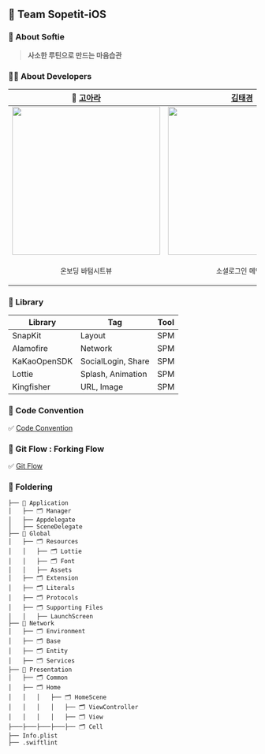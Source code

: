 ## 🙌 Team Sopetit-iOS
### 🧸 About Softie  
> **사소한 루틴으로 만드는 마음습관**


### 👩‍💻 About Developers

| 👑 [고아라](https://github.com/ahra1221) | [김태경](https://github.com/timotheekim10) | [이우제](https://github.com/leewoojye) | [김민주](https://github.com/frohsch) |
| --- | --- | --- | --- |
| <img src = "https://github.com/Team-Sopetit/Sopetit-iOS/assets/79412889/2caf0869-d6e1-4a22-ab35-f2ddf2cac04c" width = "300">| <img src = "https://github.com/Team-Sopetit/Sopetit-iOS/assets/79412889/bfbe8a68-54d2-46d3-b463-e1df08371f09" width = "300"> | <img src = "https://github.com/Team-Sopetit/Sopetit-iOS/assets/79412889/c0235ba4-c5d4-4b95-b990-087b95ed67a0" width = "300"> | <img src = "https://github.com/Team-Sopetit/Sopetit-iOS/assets/79412889/33e9bfad-abec-4960-8545-6faf41bd5bd2" width = "300"> |
|<p align = "center">`온보딩` `바텀시트뷰`|<p align = "center">`소셜로그인` `메인뷰` |<p align = "center">`데일리루틴뷰` `설정뷰`|<p align = "center">`행복루틴뷰` `데일리루틴추가뷰`|

### 📒 Library
| Library | Tag | Tool |
| --- | --- | --- |
| SnapKit | Layout | SPM |
| Alamofire | Network | SPM |
| KaKaoOpenSDK | SocialLogin, Share | SPM |
| Lottie | Splash, Animation | SPM |
| Kingfisher | URL, Image | SPM |

### 💬 Code Convention
✅ [Code Convention](https://airy-hardhat-419.notion.site/Code-Convention-d65e6ce113f84d048d1a21404f5ba33b?pvs=4)

### 🌳 Git Flow : Forking Flow
✅ [Git Flow](https://airy-hardhat-419.notion.site/Git-Fork-93a41f55b02b40dd8908fb7f015c7370?pvs=4)


### 📁 Foldering

```
├── 📁 Application
│   ├── 🗂️ Manager
│   ├── Appdelegate
│   ├── SceneDelegate
├── 📁 Global
│   ├── 🗂️ Resources
│   │   ├── 🗂️ Lottie
│   │   ├── 🗂️ Font
│   │   ├── Assets
│   ├── 🗂️ Extension
│   ├── 🗂️ Literals
│   ├── 🗂️ Protocols
│   ├── 🗂️ Supporting Files
│   │   ├── LaunchScreen
├── 📁 Network
│   ├── 🗂️ Environment
│   ├── 🗂️ Base
│   ├── 🗂️ Entity
│   ├── 🗂️ Services
├── 📁 Presentation
│   ├── 🗂️ Common
│   ├── 🗂️ Home
│   │   │   ├── 🗂️ HomeScene
│   │   │   │   ├── 🗂️ ViewController
│   │   │   │   ├── 🗂️ View
├───├───├───├───├── 🗂️ Cell
├── Info.plist
├── .swiftlint

```
